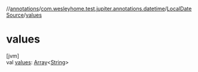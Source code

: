 //[annotations](../../../index.md)/[com.wesleyhome.test.jupiter.annotations.datetime](../index.md)/[LocalDateSource](index.md)/[values](values.md)

# values

[jvm]\
val [values](values.md): [Array](https://kotlinlang.org/api/latest/jvm/stdlib/kotlin/-array/index.html)&lt;[String](https://kotlinlang.org/api/latest/jvm/stdlib/kotlin/-string/index.html)&gt;
